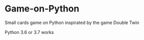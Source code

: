 # Game-on-Python
Small cards game on Python inspirated by the game Double Twin

Python 3.6 or 3.7 works 
